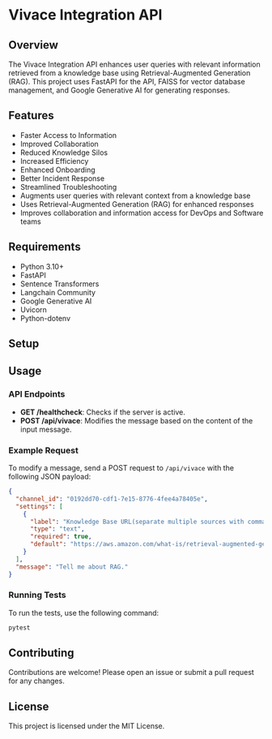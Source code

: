 # Vivace Integration API

## Overview

The Vivace Integration API enhances user queries with relevant information retrieved from a knowledge base using Retrieval-Augmented Generation (RAG). This project uses FastAPI for the API, FAISS for vector database management, and Google Generative AI for generating responses.

## Features

- Faster Access to Information
- Improved Collaboration
- Reduced Knowledge Silos
- Increased Efficiency
- Enhanced Onboarding
- Better Incident Response
- Streamlined Troubleshooting
- Augments user queries with relevant context from a knowledge base
- Uses Retrieval-Augmented Generation (RAG) for enhanced responses
- Improves collaboration and information access for DevOps and Software teams

## Requirements

- Python 3.10+
- FastAPI
- Sentence Transformers
- Langchain Community
- Google Generative AI
- Uvicorn
- Python-dotenv

## Setup


## Usage

### API Endpoints


- **GET /healthcheck**: Checks if the server is active.
- **POST /api/vivace**: Modifies the message based on the content of the input message.

### Example Request

To modify a message, send a POST request to `/api/vivace` with the following JSON payload:

```json
{
  "channel_id": "0192dd70-cdf1-7e15-8776-4fee4a78405e",
  "settings": [
    {
      "label": "Knowledge Base URL(separate multiple sources with commas)",
      "type": "text",
      "required": true,
      "default": "https://aws.amazon.com/what-is/retrieval-augmented-generation/"
    }
  ],
  "message": "Tell me about RAG."
}
```

### Running Tests

To run the tests, use the following command:

```bash
pytest
```

## Contributing

Contributions are welcome! Please open an issue or submit a pull request for any changes.

## License

This project is licensed under the MIT License.
